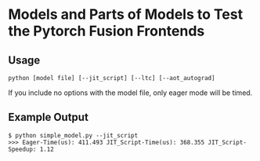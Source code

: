 # Models and Parts of Models to Test the Pytorch Fusion Frontends

## Usage

```
python [model file] [--jit_script] [--ltc] [--aot_autograd] 
```

If you include no options with the model file, only eager mode will be timed.

## Example Output

```
$ python simple_model.py --jit_script
>>> Eager-Time(us): 411.493 JIT_Script-Time(us): 368.355 JIT_Script-Speedup: 1.12
```
